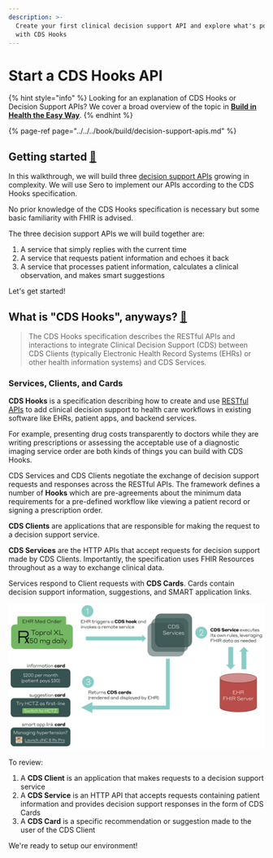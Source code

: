 ```yaml
---
description: >-
  Create your first clinical decision support API and explore what's possible
  with CDS Hooks
---
```


# Start a CDS Hooks API

{% hint style="info" %}
Looking for an explanation of CDS Hooks or Decision Support APIs? We cover a broad overview of the topic in [**Build in Health the Easy Way**](https://docs.sero.run/book/build/decision-support-apis).
{% endhint %}

{% page-ref page="../../../book/build/decision-support-apis.md" %}

## Getting started [🏁](https://emojipedia.org/chequered-flag/)

In this walkthrough, we will build three [decision support APIs](../../../book/build/decision-support-apis.md) growing in complexity. We will use Sero to implement our APIs according to the CDS Hooks specification.

No prior knowledge of the CDS Hooks specification is necessary but some basic familiarity with FHIR is advised.

The three decision support APIs we will build together are:

1. A service that simply replies with the current time
2. A service that requests patient information and echoes it back
3. A service that processes patient information, calculates a clinical observation, and makes smart suggestions

Let's get started!

## What is "CDS Hooks", anyways? [🤔](https://emojipedia.org/thinking-face/)

> The CDS Hooks specification describes the RESTful APIs and interactions to integrate Clinical Decision Support \(CDS\) between CDS Clients \(typically Electronic Health Record Systems \(EHRs\) or other health information systems\) and CDS Services.

### Services, Clients, and Cards

**CDS Hooks** is a specification describing how to create and use [RESTful APIs](https://en.wikipedia.org/wiki/Representational_state_transfer) to add clinical decision support to health care workflows in existing software like EHRs, patient apps, and backend services.

For example, presenting drug costs transparently to doctors while they are writing prescriptions or assessing the acceptable use of a diagnostic imaging service order are both kinds of things you can build with CDS Hooks.

CDS Services and CDS Clients negotiate the exchange of decision support requests and responses across the RESTful APIs. The framework defines a number of **Hooks** which are pre-agreements about the minimum data requirements for a pre-defined workflow like viewing a patient record or signing a prescription order.

**CDS Clients** are applications that are responsible for making the request to a decision support service.

**CDS Services** are the HTTP APIs that accept requests for decision support made by CDS Clients. Importantly, the specification uses FHIR Resources throughout as a way to exchange clinical data.

Services respond to Client requests with **CDS Cards**. Cards contain decision support information, suggestions, and SMART application links. 



![CDS Hooks workflow](../../../.gitbook/assets/image%20%283%29.png)

To review:

1. A **CDS Client** is an application that makes requests to a decision support service
2. A **CDS Service** is an HTTP API that accepts requests containing patient information and provides decision support responses in the form of CDS Cards
3. A **CDS Card** is a specific recommendation or suggestion made to the user of the CDS Client

We're ready to setup our environment!

